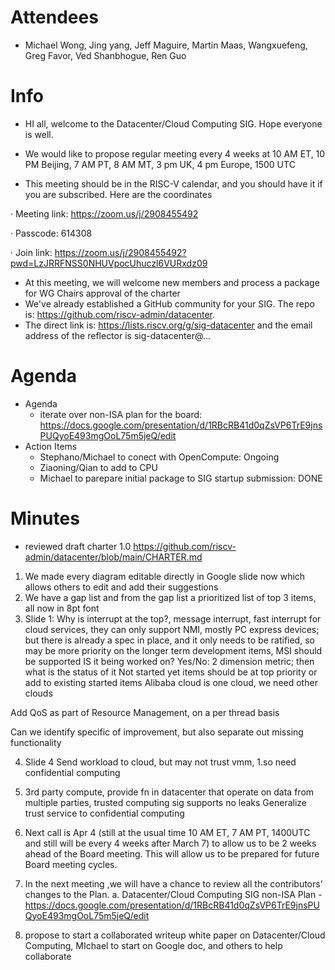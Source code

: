 # Attendees
- Michael Wong, Jing yang, Jeff Maguire, Martin Maas, Wangxuefeng,  Greg Favor, Ved Shanbhogue, Ren Guo

# Info
- HI all, welcome to the Datacenter/Cloud Computing SIG. Hope everyone is well.
- We would like to propose regular meeting every 4 weeks at 10 AM ET, 10 PM Beijing, 7 AM PT, 8 AM MT, 3 pm UK, 4 pm Europe, 1500 UTC

- This meeting should be in the RISC-V calendar, and you should have it if you are subscribed. Here are the coordinates

·  Meeting link: https://zoom.us/j/2908455492

·  Passcode: 614308

·  Join link: https://zoom.us/j/2908455492?pwd=LzJRRFNSS0NHUVpocUhuczl6VURxdz09

- At this meeting, we will welcome new members and process a package for WG Chairs approval of the charter
- We've already established a GitHub community for your SIG.  The repo is: https://github.com/riscv-admin/datacenter. 
- The direct link is: https://lists.riscv.org/g/sig-datacenter and the email address of the reflector is sig-datacenter@...


# Agenda

- Agenda
  - iterate over non-ISA plan for the board: https://docs.google.com/presentation/d/1RBcRB41d0qZsVP6TrE9jnsPUQyoE493mgOoL75m5jeQ/edit
- Action Items
  - Stephano/Michael to conect with OpenCompute: Ongoing
  - Ziaoning/Qian to add to CPU
  - Michael to parepare initial package to SIG startup submission: DONE

# Minutes
  - reviewed draft charter 1.0 https://github.com/riscv-admin/datacenter/blob/main/CHARTER.md
  1.	We made every diagram editable directly in Google slide now which allows others to edit and add their suggestions
  2.	We have a gap list and from the gap list a prioritized list of top 3 items, all now in 8pt font
  3.	Slide 1:
Why is interrupt at the top?, message interrupt, fast interrupt for cloud services, they can only support NMI, mostly PC express devices; but there is already a spec in place, and it only needs to be ratified, so may be more priority on the longer term development items, MSI should be supported
IS it being worked on? Yes/No: 2 dimension metric; then what is the status of it
Not started yet items should be at top priority or add to existing started items
Alibaba cloud is one cloud, we need other clouds

Add QoS as part of Resource Management, on a per thread basis

Can we identify specific of improvement, but also separate out missing functionality

4. Slide 4
Send workload to cloud, but may not trust vmm, 
1.so need confidential computing 
2. 3rd party compute, provide fn in datacenter that operate on data from multiple parties, trusted computing sig supports no leaks
Generalize trust service to confidential computing

  5.	Next call is Apr 4 (still at the usual time 10 AM ET, 7 AM PT, 1400UTC and still will be every 4 weeks after March 7) to allow us to be 2 weeks ahead of the Board meeting. This will allow us to be prepared for future Board meeting cycles. 
  6.	In the next meeting ,we will have a chance to review all the contributors’ changes to the Plan.
    a.	Datacenter/Cloud Computing SIG non-ISA Plan - https://docs.google.com/presentation/d/1RBcRB41d0qZsVP6TrE9jnsPUQyoE493mgOoL75m5jeQ/edit
7. propose to start a collaborated writeup white paper on Datacenter/Cloud Computing, MIchael to start on Google doc, and others to help collaborate
